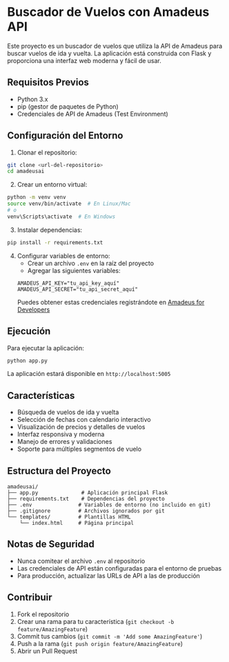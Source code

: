# Buscador de Vuelos con Amadeus API

Este proyecto es un buscador de vuelos que utiliza la API de Amadeus para buscar vuelos de ida y vuelta. La aplicación está construida con Flask y proporciona una interfaz web moderna y fácil de usar.

## Requisitos Previos

- Python 3.x
- pip (gestor de paquetes de Python)
- Credenciales de API de Amadeus (Test Environment)

## Configuración del Entorno

1. Clonar el repositorio:
```bash
git clone <url-del-repositorio>
cd amadeusai
```

2. Crear un entorno virtual:
```bash
python -m venv venv
source venv/bin/activate  # En Linux/Mac
# o
venv\Scripts\activate  # En Windows
```

3. Instalar dependencias:
```bash
pip install -r requirements.txt
```

4. Configurar variables de entorno:
   - Crear un archivo `.env` en la raíz del proyecto
   - Agregar las siguientes variables:
   ```env
   AMADEUS_API_KEY="tu_api_key_aquí"
   AMADEUS_API_SECRET="tu_api_secret_aquí"
   ```
   Puedes obtener estas credenciales registrándote en [Amadeus for Developers](https://developers.amadeus.com/)

## Ejecución

Para ejecutar la aplicación:

```bash
python app.py
```

La aplicación estará disponible en `http://localhost:5005`

## Características

- Búsqueda de vuelos de ida y vuelta
- Selección de fechas con calendario interactivo
- Visualización de precios y detalles de vuelos
- Interfaz responsiva y moderna
- Manejo de errores y validaciones
- Soporte para múltiples segmentos de vuelo

## Estructura del Proyecto

```
amadeusai/
├── app.py              # Aplicación principal Flask
├── requirements.txt    # Dependencias del proyecto
├── .env               # Variables de entorno (no incluido en git)
├── .gitignore         # Archivos ignorados por git
└── templates/         # Plantillas HTML
    └── index.html     # Página principal
```

## Notas de Seguridad

- Nunca comitear el archivo `.env` al repositorio
- Las credenciales de API están configuradas para el entorno de pruebas
- Para producción, actualizar las URLs de API a las de producción

## Contribuir

1. Fork el repositorio
2. Crear una rama para tu característica (`git checkout -b feature/AmazingFeature`)
3. Commit tus cambios (`git commit -m 'Add some AmazingFeature'`)
4. Push a la rama (`git push origin feature/AmazingFeature`)
5. Abrir un Pull Request
